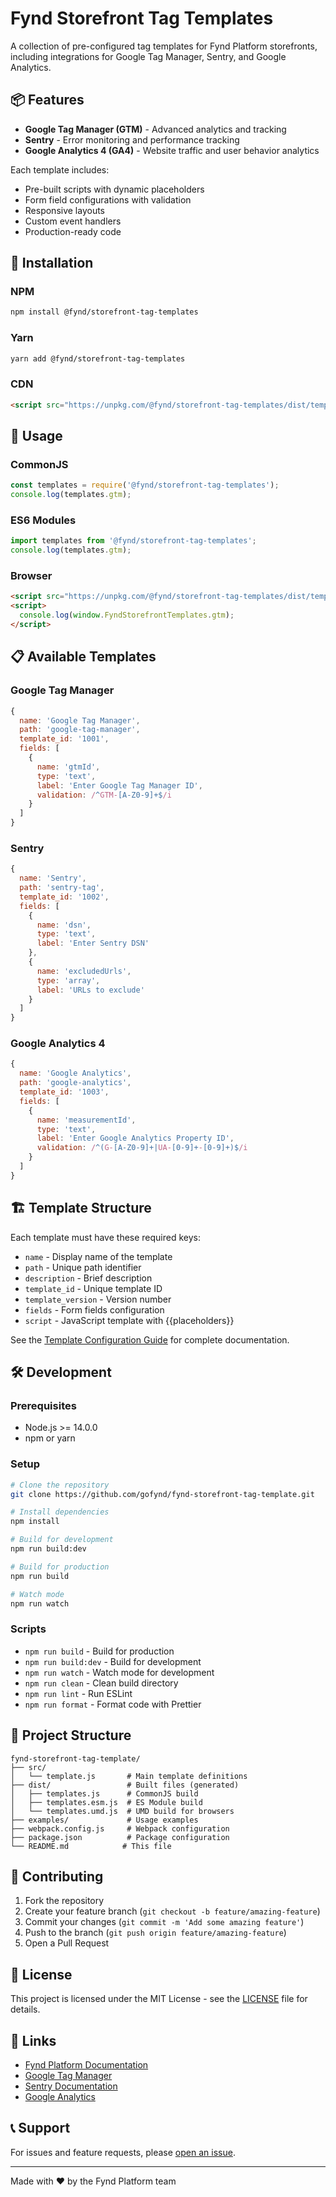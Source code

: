 # Fynd Storefront Tag Templates

A collection of pre-configured tag templates for Fynd Platform storefronts, including integrations for Google Tag Manager, Sentry, and Google Analytics.

## 📦 Features

- **Google Tag Manager (GTM)** - Advanced analytics and tracking
- **Sentry** - Error monitoring and performance tracking  
- **Google Analytics 4 (GA4)** - Website traffic and user behavior analytics

Each template includes:
- Pre-built scripts with dynamic placeholders
- Form field configurations with validation
- Responsive layouts
- Custom event handlers
- Production-ready code

## 🚀 Installation

### NPM
```bash
npm install @fynd/storefront-tag-templates
```

### Yarn
```bash
yarn add @fynd/storefront-tag-templates
```

### CDN
```html
<script src="https://unpkg.com/@fynd/storefront-tag-templates/dist/templates.umd.js"></script>
```

## 📖 Usage

### CommonJS
```javascript
const templates = require('@fynd/storefront-tag-templates');
console.log(templates.gtm);
```

### ES6 Modules
```javascript
import templates from '@fynd/storefront-tag-templates';
console.log(templates.gtm);
```

### Browser
```html
<script src="https://unpkg.com/@fynd/storefront-tag-templates/dist/templates.umd.js"></script>
<script>
  console.log(window.FyndStorefrontTemplates.gtm);
</script>
```

## 📋 Available Templates

### Google Tag Manager
```javascript
{
  name: 'Google Tag Manager',
  path: 'google-tag-manager',
  template_id: '1001',
  fields: [
    {
      name: 'gtmId',
      type: 'text',
      label: 'Enter Google Tag Manager ID',
      validation: /^GTM-[A-Z0-9]+$/i
    }
  ]
}
```

### Sentry
```javascript
{
  name: 'Sentry',
  path: 'sentry-tag',
  template_id: '1002',
  fields: [
    {
      name: 'dsn',
      type: 'text',
      label: 'Enter Sentry DSN'
    },
    {
      name: 'excludedUrls',
      type: 'array',
      label: 'URLs to exclude'
    }
  ]
}
```

### Google Analytics 4
```javascript
{
  name: 'Google Analytics',
  path: 'google-analytics',
  template_id: '1003',
  fields: [
    {
      name: 'measurementId',
      type: 'text',
      label: 'Enter Google Analytics Property ID',
      validation: /^(G-[A-Z0-9]+|UA-[0-9]+-[0-9]+)$/i
    }
  ]
}
```

## 🏗️ Template Structure

Each template must have these required keys:

- `name` - Display name of the template
- `path` - Unique path identifier
- `description` - Brief description
- `template_id` - Unique template ID
- `template_version` - Version number
- `fields` - Form fields configuration
- `script` - JavaScript template with {{placeholders}}

See the [Template Configuration Guide](./src/template.js) for complete documentation.

## 🛠️ Development

### Prerequisites
- Node.js >= 14.0.0
- npm or yarn

### Setup
```bash
# Clone the repository
git clone https://github.com/gofynd/fynd-storefront-tag-template.git

# Install dependencies
npm install

# Build for development
npm run build:dev

# Build for production
npm run build

# Watch mode
npm run watch
```

### Scripts
- `npm run build` - Build for production
- `npm run build:dev` - Build for development
- `npm run watch` - Watch mode for development
- `npm run clean` - Clean build directory
- `npm run lint` - Run ESLint
- `npm run format` - Format code with Prettier

## 📁 Project Structure
```
fynd-storefront-tag-template/
├── src/
│   └── template.js       # Main template definitions
├── dist/                 # Built files (generated)
│   ├── templates.js      # CommonJS build
│   ├── templates.esm.js  # ES Module build
│   └── templates.umd.js  # UMD build for browsers
├── examples/             # Usage examples
├── webpack.config.js     # Webpack configuration
├── package.json          # Package configuration
└── README.md            # This file
```

## 🤝 Contributing

1. Fork the repository
2. Create your feature branch (`git checkout -b feature/amazing-feature`)
3. Commit your changes (`git commit -m 'Add some amazing feature'`)
4. Push to the branch (`git push origin feature/amazing-feature`)
5. Open a Pull Request

## 📄 License

This project is licensed under the MIT License - see the [LICENSE](LICENSE) file for details.

## 🔗 Links

- [Fynd Platform Documentation](https://platform.fynd.com/docs)
- [Google Tag Manager](https://tagmanager.google.com/)
- [Sentry Documentation](https://docs.sentry.io/)
- [Google Analytics](https://analytics.google.com/)

## 📞 Support

For issues and feature requests, please [open an issue](https://github.com/gofynd/fynd-storefront-tag-template/issues).

---

Made with ❤️ by the Fynd Platform team 
